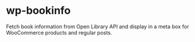 # wp-bookinfo
Fetch book information from Open Library API and display in a meta box for WooCommerce products and regular posts.
